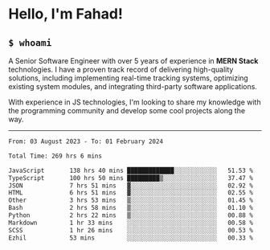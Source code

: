 <h1>Hello, I'm Fahad!</h1>

<h2><code>$ whoami</code></h2>

A Senior Software Engineer with over 5 years of experience in **MERN Stack** technologies. I have a proven track record of delivering high-quality solutions, including implementing real-time tracking systems, optimizing existing system modules, and integrating third-party software applications.

With experience in JS technologies, I'm looking to share my knowledge with the programming community and develop some cool projects along the way.

---

<!--START_SECTION:waka-->

```txt
From: 03 August 2023 - To: 01 February 2024

Total Time: 269 hrs 6 mins

JavaScript       138 hrs 40 mins █████████████░░░░░░░░░░░░   51.53 %
TypeScript       100 hrs 50 mins █████████▒░░░░░░░░░░░░░░░   37.47 %
JSON             7 hrs 51 mins   ▓░░░░░░░░░░░░░░░░░░░░░░░░   02.92 %
HTML             6 hrs 51 mins   ▓░░░░░░░░░░░░░░░░░░░░░░░░   02.55 %
Other            3 hrs 53 mins   ▒░░░░░░░░░░░░░░░░░░░░░░░░   01.45 %
Bash             2 hrs 58 mins   ▒░░░░░░░░░░░░░░░░░░░░░░░░   01.10 %
Python           2 hrs 22 mins   ▒░░░░░░░░░░░░░░░░░░░░░░░░   00.88 %
Markdown         1 hr 33 mins    ░░░░░░░░░░░░░░░░░░░░░░░░░   00.58 %
SCSS             1 hr 26 mins    ░░░░░░░░░░░░░░░░░░░░░░░░░   00.53 %
Ezhil            53 mins         ░░░░░░░░░░░░░░░░░░░░░░░░░   00.33 %
```

<!--END_SECTION:waka-->

<!--
**heyFahad/heyFahad** is a ✨ _special_ ✨ repository because its `README.md` (this file) appears on your GitHub profile.

Here are some ideas to get you started:

- 🔭 I’m currently working on ...
- 🌱 I’m currently learning ...
- 👯 I’m looking to collaborate on ...
- 🤔 I’m looking for help with ...
- 💬 Ask me about ...
- 📫 How to reach me: ...
- 😄 Pronouns: ...
- ⚡ Fun fact: ...
-->
